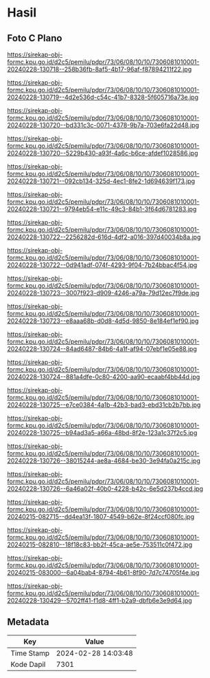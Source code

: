 # Hasil

## Foto C Plano

https://sirekap-obj-formc.kpu.go.id/d2c5/pemilu/pdpr/73/06/08/10/10/7306081010001-20240228-130718--258b36fb-8af5-4b17-96af-f87894211f22.jpg

https://sirekap-obj-formc.kpu.go.id/d2c5/pemilu/pdpr/73/06/08/10/10/7306081010001-20240228-130719--4d2e536d-c54c-41b7-8328-5f605716a73e.jpg

https://sirekap-obj-formc.kpu.go.id/d2c5/pemilu/pdpr/73/06/08/10/10/7306081010001-20240228-130720--bd331c3c-0071-4378-9b7a-703e6fa22d48.jpg

https://sirekap-obj-formc.kpu.go.id/d2c5/pemilu/pdpr/73/06/08/10/10/7306081010001-20240228-130720--5229b430-a93f-4a6c-b6ce-afdef1028586.jpg

https://sirekap-obj-formc.kpu.go.id/d2c5/pemilu/pdpr/73/06/08/10/10/7306081010001-20240228-130721--092cb134-325d-4ec1-8fe2-1d694639f173.jpg

https://sirekap-obj-formc.kpu.go.id/d2c5/pemilu/pdpr/73/06/08/10/10/7306081010001-20240228-130721--9794eb54-e11c-49c3-84b1-3f64d6781283.jpg

https://sirekap-obj-formc.kpu.go.id/d2c5/pemilu/pdpr/73/06/08/10/10/7306081010001-20240228-130722--2256282d-616d-4df2-a016-397d40034b8a.jpg

https://sirekap-obj-formc.kpu.go.id/d2c5/pemilu/pdpr/73/06/08/10/10/7306081010001-20240228-130722--0d941adf-074f-4293-9f04-7b24bbac4f54.jpg

https://sirekap-obj-formc.kpu.go.id/d2c5/pemilu/pdpr/73/06/08/10/10/7306081010001-20240228-130723--3007f923-d909-4246-a79a-79d12ec7f9de.jpg

https://sirekap-obj-formc.kpu.go.id/d2c5/pemilu/pdpr/73/06/08/10/10/7306081010001-20240228-130723--e8aaa68b-d0d8-4d5d-9850-8e184ef1ef90.jpg

https://sirekap-obj-formc.kpu.go.id/d2c5/pemilu/pdpr/73/06/08/10/10/7306081010001-20240228-130724--84ad6487-84b6-4a1f-af94-07ebf1e05e88.jpg

https://sirekap-obj-formc.kpu.go.id/d2c5/pemilu/pdpr/73/06/08/10/10/7306081010001-20240228-130724--881a4dfe-0c80-4200-aa90-ecaabf4bb44d.jpg

https://sirekap-obj-formc.kpu.go.id/d2c5/pemilu/pdpr/73/06/08/10/10/7306081010001-20240228-130725--e7ce0384-4a1b-42b3-bad3-ebd31cb2b7bb.jpg

https://sirekap-obj-formc.kpu.go.id/d2c5/pemilu/pdpr/73/06/08/10/10/7306081010001-20240228-130725--b94ad3a5-a66a-48bd-8f2e-123a1c37f2c5.jpg

https://sirekap-obj-formc.kpu.go.id/d2c5/pemilu/pdpr/73/06/08/10/10/7306081010001-20240228-130726--38015244-ae8a-4684-be30-3e94fa0a215c.jpg

https://sirekap-obj-formc.kpu.go.id/d2c5/pemilu/pdpr/73/06/08/10/10/7306081010001-20240228-130726--6a46a02f-40b0-4228-b42c-6e5d237b4ccd.jpg

https://sirekap-obj-formc.kpu.go.id/d2c5/pemilu/pdpr/73/06/08/10/10/7306081010001-20240215-082715--dd4ea13f-1807-4549-b62e-8f24ccf080fc.jpg

https://sirekap-obj-formc.kpu.go.id/d2c5/pemilu/pdpr/73/06/08/10/10/7306081010001-20240215-082810--18f18c83-bb2f-45ca-ae5e-753511c0f472.jpg

https://sirekap-obj-formc.kpu.go.id/d2c5/pemilu/pdpr/73/06/08/10/10/7306081010001-20240215-083000--6a04bab4-8794-4b61-8f90-7d7c74705f4e.jpg

https://sirekap-obj-formc.kpu.go.id/d2c5/pemilu/pdpr/73/06/08/10/10/7306081010001-20240228-130429--5702ff41-f1d8-4ff1-b2a9-dbfb6e3e9d64.jpg


## Metadata

| Key        | Value               |
| ---------- | ------------------- |
| Time Stamp | 2024-02-28 14:03:48 |
| Kode Dapil | 7301                |



